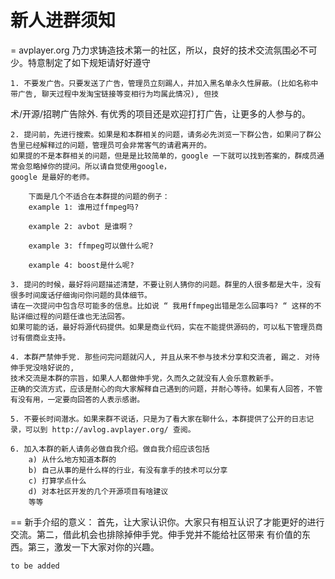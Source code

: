 新人进群须知
===
 
= avplayer.org 乃力求铸造技术第一的社区，所以，良好的技术交流氛围必不可少。特意制定了如下规矩请好好遵守
  
   
	1. 不要发广告。只要发送了广告，管理员立刻踢人，并加入黑名单永久性屏蔽。(比如名称中带广告, 聊天过程中发淘宝链接等变相行为均属此情况), 但技
   术/开源/招聘广告除外. 有优秀的项目还是欢迎打打广告，让更多的人参与的。
    
	2. 提问前，先进行搜索。如果是和本群相关的问题，请务必先浏览一下群公告，如果问了群公告里已经解释过的问题，管理员可会非常客气的请君离开的。
	如果提的不是本群相关的问题，但是是比较简单的，google 一下就可以找到答案的，群成员通常会忽略掉你的提问。所以请自觉使用google，
	google 是最好的老师。

		下面是几个不适合在本群提的问题的例子：
		example 1: 谁用过ffmpeg吗?

		example 2: avbot 是谁啊？

		example 3: ffmpeg可以做什么呢?
        
		example 4: boost是什么呢?
	 
	3. 提问的时候，最好将问题描述清楚，不要让别人猜你的问题。群里的人很多都是大牛，没有很多时间废话仔细询问你问题的具体细节。
	请在一次提问中包含尽可能多的信息。比如说 “ 我用ffmpeg出错是怎么回事吗? “ 这样的不贴详细过程的问题任谁也无法回答。
	如果可能的话，最好将源代码提供。如果是商业代码，实在不能提供源码的，可以私下管理员商讨有偿商业支持。

	4. 本群严禁伸手党. 那些问完问题就闪人, 并且从来不参与技术分享和交流者, 踢之. 对待伸手党没啥好说的,
	技术交流是本群的宗旨，如果人人都做伸手党，久而久之就没有人会乐意教新手。
	正确的交流方式，应该是耐心的向大家解释自己遇到的问题，并耐心等待。如果有人回答，不管有没有用，一定要向回答的人表示感谢。

	5. 不要长时间潜水。如果来群不说话，只是为了看大家在聊什么，本群提供了公开的日志记录，可以到 http://avlog.avplayer.org/ 查阅。

	6. 加入本群的新人请务必做自我介绍。做自我介绍应该包括
		a) 从什么地方知道本群的
		b) 自己从事的是什么样的行业，有没有拿手的技术可以分享
		c) 打算学点什么
		d) 对本社区开发的几个开源项目有啥建议
		等等


== 新手介绍的意义：
	首先，让大家认识你。大家只有相互认识了才能更好的进行交流。第二，借此机会也排除掉伸手党。伸手党并不能给社区带来
	有价值的东西。第三，激发一下大家对你的兴趣。

	       
	to be added
